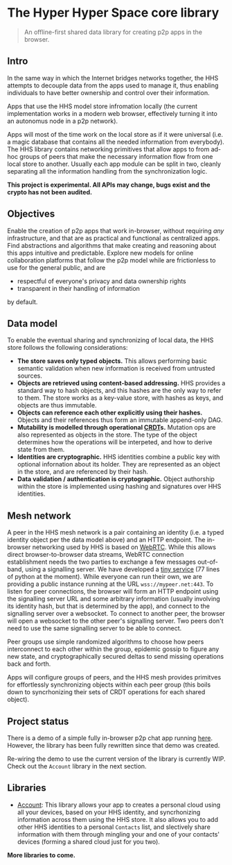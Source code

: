 # The Hyper Hyper Space core library



> An offline-first shared data library for creating p2p apps in the browser.

## Intro

In the same way in which the Internet bridges networks together, the HHS attempts to decouple data from the apps used to manage it, thus enabling individuals to have better ownership and control over their information.

Apps that use the HHS model store infromation locally (the current implementation works in a modern web browser, effectively turning it into an autonomus node in a p2p network).

Apps will most of the time work on the local store as if it were universal (i.e. a magic database that contains all the needed information from everybody). The HHS library contains networking primitives that allow apps to from ad-hoc groups of peers that make the necessary information flow from one local store to another. Usually each app module can be split in two, cleanly separating all the information handling from the synchronization logic.

**This project is experimental. All APIs may change, bugs exist and the crypto has not been audited.**


## Objectives

Enable the creation of p2p apps that work in-browser, without requiring _any_ infrastructure, and that are as practical and functional as centralized apps. Find abstractions and algorithms that make creating and reasoning about this apps intuitive and predictable. Explore new models for online collaboration platforms that follow the p2p model while are frictionless to use for the general public, and are

- respectful of everyone's privacy and data ownership rights
- transparent in their handling of information

by default.

## Data model

To enable the eventual sharing and synchronizing of local data, the HHS store follows the following considerations:

 - **The store saves only typed objects.** This allows performing basic semantic validation when new information is received from untrusted sources.
 - **Objects are retrieved using content-based addressing.** HHS provides a standard way to hash objects, and this hashes are the only way to refer to them. The store works as a key-value store, with hashes as keys, and objects are thus immutable.
 - **Objects can reference each other explicitly using their hashes.** Objects and their references thus form an immutable append-only DAG.
 - **Mutability is modelled through operational [CRDT](https://crdt.tech/)s.** Mutation ops are also represented as objects in the store. The type of the object determines how the operations will be interpeted, and how to derive state from them. 
 - **Identities are cryptographic.** HHS identities combine a public key with optional infornation about its holder. They are represented as an object in the store, and are referenced by their hash.
 - **Data validation / authentication is cryptographic.** Object authorship within the store is implemented using hashing and signatures over HHS identities.


## Mesh network

A peer in the HHS mesh network is a pair containing an identity (i.e. a typed identity object per the data model above) and an HTTP endpoint. The in-browser networking used by HHS is based on [WebRTC](https://webrtc.org/). While this allows direct browser-to-browser data streams, WebRTC connection establishment needs the two parties to exchange a few messages out-of-band, using a signalling server. We have developed a [tiny service](https://github.com/hyperhyperspace/hyperhyperspace-signalling) (77 lines of python at the moment). While everyone can run their own, we are providing a public instance running at the URL `wss://mypeer.net:443`. To listen for peer connections, the browser will form an HTTP endpoint using the signalling server URL and some arbitrary information (usually involving its identity hash, but that is determined by the app), and connect to the signalling server over a websocket. To connect to another peer, the browser will open a websocket to the other peer's signalling server. Two peers don't need to use the same signalling server to be able to connect.

Peer groups use simple randomized algorithms to choose how peers interconnect to each other within the group, epidemic gossip to figure any new state, and cryptographically secured deltas to send missing operations back and forth.

Apps will configure groups of peers, and the HHS mesh provides primitves for effortlessly synchronizing objects within each peer group (this boils down to syncrhonizing their sets of CRDT operations for each shared object).


## Project status

There is a demo of a simple fully in-browser p2p chat app running [here](https://hyperhper.space). However, the library has been fully rewritten since that demo was created.

Re-wiring the demo to use the current version of the library is currently WIP. Check out the `Account` library in the next section.


## Libraries

 - [Account](https://github.com/hyperhyperspace/hyperhyperspace-account): This library allows your app to creates a personal cloud using all your devices, based on your HHS identity, and syncrhonizing information across them using the HHS store. It also allows you to add other HHS identities to a personal `Contacts` list, and slectively share information with them through mingling your and one of your contacts' devices (forming a shared cloud just for you two).

 __More libraries to come.__
